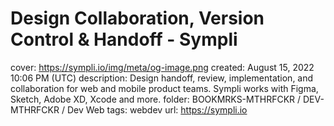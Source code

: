 # Design Collaboration, Version Control & Handoff - Sympli

cover: https://sympli.io/img/meta/og-image.png
created: August 15, 2022 10:06 PM (UTC)
description: Design handoff, review, implementation, and collaboration for web and mobile product teams. Sympli works with Figma, Sketch, Adobe XD, Xcode and more.
folder: BOOKMRKS-MTHRFCKR / DEV-MTHRFCKR / Dev Web
tags: webdev
url: https://sympli.io